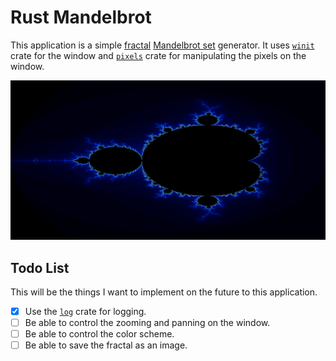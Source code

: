 # Rust Mandelbrot

This application is a simple [fractal](https://en.wikipedia.org/wiki/Fractal) [Mandelbrot set](https://en.wikipedia.org/wiki/Mandelbrot_set) generator. It uses [`winit`](https://crates.io/crates/winit) crate for the window and [`pixels`](https://crates.io/crates/pixels) crate for manipulating the pixels on the window.

![image](./images/mandelbrot.png)

## Todo List

This will be the things I want to implement on the future to this application.

- [x] Use the [`log`](https://docs.rs/log/latest/log/) crate for logging.
- [ ] Be able to control the zooming and panning on the window.
- [ ] Be able to control the color scheme.
- [ ] Be able to save the fractal as an image.
